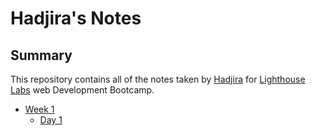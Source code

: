# Hadjira's Notes
## Summary 

This repository contains all of the notes taken by [Hadjira](https://github.com/NHadjiraIA) for [Lighthouse Labs](https://www.lighthouselabs.ca/) web Development Bootcamp.
* [Week 1](/Week_1)
  * [Day 1](/Week_1/Day_1)
